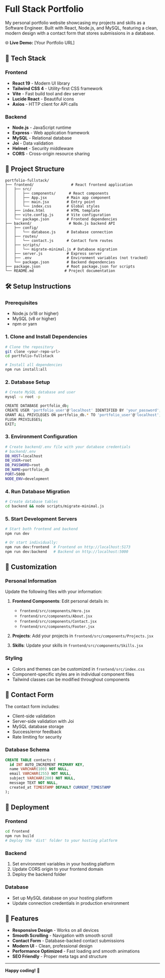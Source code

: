 # Full Stack Portfolio

My personal portfolio website showcasing my projects and skills as a Software Engineer. Built with React, Node.js, and MySQL, featuring a clean, modern design with a contact form that stores submissions in a database.

🌐 **Live Demo:** [Your Portfolio URL]

## 🚀 Tech Stack

### Frontend
- **React 19** - Modern UI library
- **Tailwind CSS 4** - Utility-first CSS framework
- **Vite** - Fast build tool and dev server
- **Lucide React** - Beautiful icons
- **Axios** - HTTP client for API calls

### Backend
- **Node.js** - JavaScript runtime
- **Express** - Web application framework
- **MySQL** - Relational database
- **Joi** - Data validation
- **Helmet** - Security middleware
- **CORS** - Cross-origin resource sharing

## 📁 Project Structure

```
portfolio-fullstack/
├── frontend/                 # React frontend application
│   ├── src/
│   │   ├── components/      # React components
│   │   ├── App.jsx         # Main app component
│   │   ├── main.jsx        # Entry point
│   │   └── index.css       # Global styles
│   ├── index.html          # HTML template
│   ├── vite.config.js      # Vite configuration
│   └── package.json        # Frontend dependencies
├── backend/                 # Node.js backend API
│   ├── config/
│   │   └── database.js     # Database connection
│   ├── routes/
│   │   └── contact.js      # Contact form routes
│   ├── scripts/
│   │   └── migrate-minimal.js # Database migration
│   ├── server.js           # Express server
│   ├── .env                # Environment variables (not tracked)
│   └── package.json        # Backend dependencies
├── package.json            # Root package.json for scripts
└── README.md              # Project documentation
```

## 🛠️ Setup Instructions

### Prerequisites
- Node.js (v18 or higher)
- MySQL (v8 or higher)
- npm or yarn

### 1. Clone and Install Dependencies

```bash
# Clone the repository
git clone <your-repo-url>
cd portfolio-fullstack

# Install all dependencies
npm run install:all
```

### 2. Database Setup

```bash
# Create MySQL database and user
mysql -u root -p

CREATE DATABASE portfolio_db;
CREATE USER 'portfolio_user'@'localhost' IDENTIFIED BY 'your_password';
GRANT ALL PRIVILEGES ON portfolio_db.* TO 'portfolio_user'@'localhost';
FLUSH PRIVILEGES;
EXIT;
```

### 3. Environment Configuration

```bash
# Create backend/.env file with your database credentials
# backend/.env
DB_HOST=localhost
DB_USER=root
DB_PASSWORD=root
DB_NAME=portfolio_db
PORT=5000
NODE_ENV=development
```

### 4. Run Database Migration

```bash
# Create database tables
cd backend && node scripts/migrate-minimal.js
```

### 5. Start Development Servers

```bash
# Start both frontend and backend
npm run dev

# Or start individually:
npm run dev:frontend  # Frontend on http://localhost:5173
npm run dev:backend   # Backend on http://localhost:5000
```

## 🎨 Customization

### Personal Information
Update the following files with your information:

1. **Frontend Components**: Edit personal details in:
   - `frontend/src/components/Hero.jsx`
   - `frontend/src/components/About.jsx`
   - `frontend/src/components/Contact.jsx`
   - `frontend/src/components/Footer.jsx`

2. **Projects**: Add your projects in `frontend/src/components/Projects.jsx`

3. **Skills**: Update your skills in `frontend/src/components/Skills.jsx`

### Styling
- Colors and themes can be customized in `frontend/src/index.css`
- Component-specific styles are in individual component files
- Tailwind classes can be modified throughout components

## 📧 Contact Form

The contact form includes:
- Client-side validation
- Server-side validation with Joi
- MySQL database storage
- Success/error feedback
- Rate limiting for security

### Database Schema

```sql
CREATE TABLE contacts (
  id INT AUTO_INCREMENT PRIMARY KEY,
  name VARCHAR(100) NOT NULL,
  email VARCHAR(255) NOT NULL,
  subject VARCHAR(200) NOT NULL,
  message TEXT NOT NULL,
  created_at TIMESTAMP DEFAULT CURRENT_TIMESTAMP
);
```

## 🚀 Deployment

### Frontend
```bash
cd frontend
npm run build
# Deploy the 'dist' folder to your hosting platform
```

### Backend
1. Set environment variables in your hosting platform
2. Update CORS origin to your frontend domain
3. Deploy the backend folder

### Database
- Set up MySQL database on your hosting platform
- Update connection credentials in production environment

## 📱 Features

- **Responsive Design** - Works on all devices
- **Smooth Scrolling** - Navigation with smooth scroll
- **Contact Form** - Database-backed contact submissions
- **Modern UI** - Clean, professional design
- **Performance Optimized** - Fast loading and smooth animations
- **SEO Friendly** - Proper meta tags and structure



---

**Happy coding!** 🎉